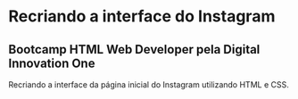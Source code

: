 # Recriando a interface do Instagram 
## Bootcamp HTML Web Developer pela Digital Innovation One

Recriando a interface da página inicial do Instagram utilizando HTML e CSS.
